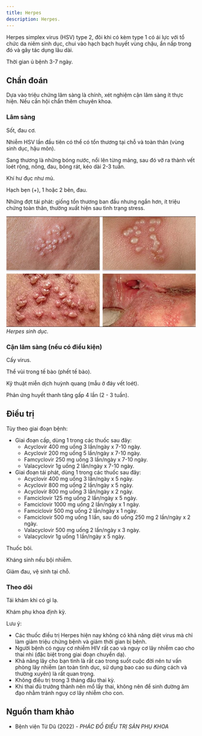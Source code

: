 ```yaml
---
title: Herpes
description: Herpes.
---
```


Herpes simplex virus (HSV) type 2, đôi khi có kèm type 1 có ái lực với tổ chức da niêm sinh dục, chui vào hạch bạch huyết vùng chậu, ẩn nấp trong đó và gây tác dụng lâu dài.

Thời gian ủ bệnh 3-7 ngày.

## Chẩn đoán

Dựa vào triệu chứng lâm sàng là chính, xét nghiệm cận lâm sàng ít thực hiện. Nếu cần hội chẩn thêm chuyên khoa.

### Lâm sàng

Sốt, đau cơ.

Nhiễm HSV lần đầu tiên có thể có tổn thương tại chỗ và toàn thân (vùng sinh dục, hậu môn).

Sang thương là những bóng nước, nổi lên từng mảng, sau đó vỡ ra thành vết loét rộng, nông, đau, bỏng rát, kéo dài 2-3 tuần.

Khí hư đục như mủ.

Hạch bẹn (+), 1 hoặc 2 bên, đau.

Những đợt tái phát: giống tổn thương ban đầu nhưng ngắn hơn, ít triệu chứng toàn thân, thường xuất hiện sau tình trạng stress.

![Herpes sinh dục](../../../../assets/phu-khoa/herpes/herpes.jpg)
_Herpes sinh dục._

### Cận lâm sàng (nếu có điều kiện)

Cấy virus.

Thể vùi trong tế bào (phết tế bào).

Kỹ thuật miễn dịch huỳnh quang (mẫu ở đáy vết loét).

Phản ứng huyết thanh tăng gấp 4 lần (2 - 3 tuần).

## Điều trị

Tùy theo giai đoạn bệnh:

- Giai đoạn cấp, dùng 1 trong các thuốc sau đây:
  - Acyclovir 400 mg uống 3 lần/ngày x 7-10 ngày.
  - Acyclovir 200 mg uống 5 lần/ngày x 7-10 ngày.
  - Famcyclovir 250 mg uống 3 lần/ngày x 7-10 ngày.
  - Valacyclovir 1g uống 2 lần/ngày x 7-10 ngày.
- Giai đoạn tái phát, dùng 1 trong các thuốc sau đây:
  - Acyclovir 400 mg uống 3 lần/ngày x 5 ngày.
  - Acyclovir 800 mg uống 2 lần/ngày x 5 ngày.
  - Acyclovir 800 mg uống 3 lần/ngày x 2 ngày.
  - Famciclovir 125 mg uống 2 lần/ngày x 5 ngày.
  - Famciclovir 1000 mg uống 2 lần/ngày x 1 ngày.
  - Famciclovir 500 mg uống 2 lần/ngày x 1 ngày.
  - Famciclovir 500 mg uống 1 lần, sau đó uống 250 mg 2 lần/ngày x 2 ngày.
  - Valacyclovir 500 mg uống 2 lần/ngày x 3 ngày.
  - Valacyclovir 1g uống 1 lần/ngày x 5 ngày.

Thuốc bôi.

Kháng sinh nếu bội nhiễm.

Giảm đau, vệ sinh tại chỗ.

### Theo dõi

Tái khám khi có gì lạ.

Khám phụ khoa định kỳ.

Lưu ý:
- Các thuốc điều trị Herpes hiện nay không có khả năng diệt virus mà chỉ làm giảm triệu chứng bệnh và giảm thời gian bị bệnh.
- Người bệnh có nguy cơ nhiễm HIV rất cao và nguy cơ lây nhiễm cao cho thai nhi (đặc biệt trong giai đoạn chuyển dạ).
- Khả năng lây cho bạn tình là rất cao trong suốt cuộc đời nên tư vấn phòng lây nhiễm (an toàn tình dục, sử dụng bao cao su đúng cách và thường xuyên) là rất quan trọng.
- Không điều trị trong 3 tháng đầu thai kỳ.
- Khi thai đủ trưởng thành nên mổ lấy thai, không nên để sinh đường âm đạo nhằm tránh nguy cơ lây nhiễm cho con.

## Nguồn tham khảo

- Bệnh viện Từ Dũ (2022) - _PHÁC ĐỒ ĐIỀU TRỊ SẢN PHỤ KHOA_
